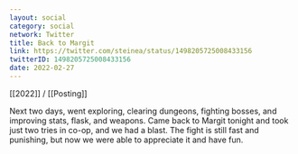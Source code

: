 ```yaml
---
layout: social
category: social
network: Twitter
title: Back to Margit
link: https://twitter.com/steinea/status/1498205725008433156
twitterID: 1498205725008433156
date: 2022-02-27
---
```


[[2022]] / [[Posting]]

Next two days, went exploring, clearing dungeons, fighting bosses, and improving stats, flask, and weapons. Came back to Margit tonight and took just two tries in co-op, and we had a blast. The fight is still fast and punishing, but now we were able to appreciate it and have fun.
